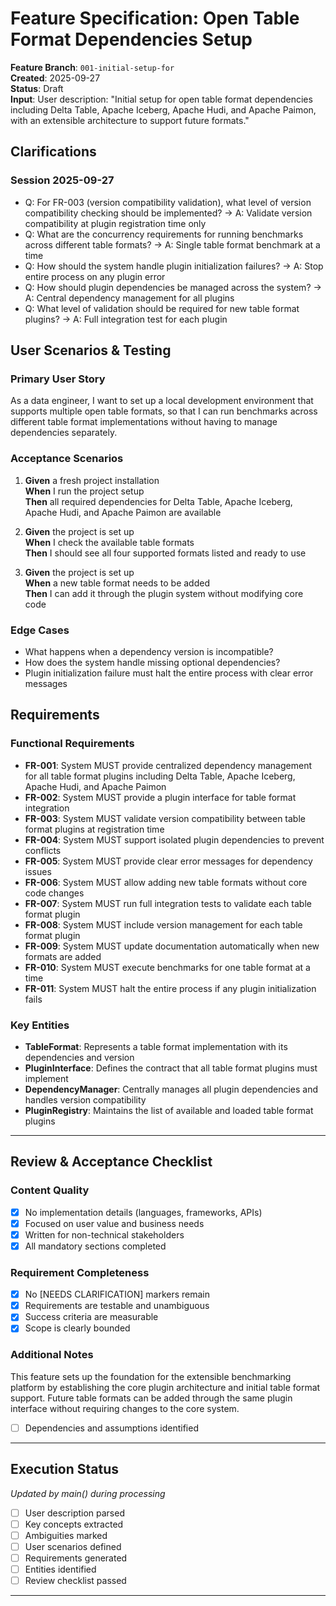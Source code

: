 # Feature Specification: Open Table Format Dependencies Setup

**Feature Branch**: `001-initial-setup-for`  
**Created**: 2025-09-27  
**Status**: Draft  
**Input**: User description: "Initial setup for open table format dependencies including Delta Table, Apache Iceberg, Apache Hudi, and Apache Paimon, with an extensible architecture to support future formats."

## Clarifications

### Session 2025-09-27
- Q: For FR-003 (version compatibility validation), what level of version compatibility checking should be implemented? → A: Validate version compatibility at plugin registration time only
- Q: What are the concurrency requirements for running benchmarks across different table formats? → A: Single table format benchmark at a time
- Q: How should the system handle plugin initialization failures? → A: Stop entire process on any plugin error
- Q: How should plugin dependencies be managed across the system? → A: Central dependency management for all plugins
- Q: What level of validation should be required for new table format plugins? → A: Full integration test for each plugin

## User Scenarios & Testing

### Primary User Story
As a data engineer, I want to set up a local development environment that supports multiple open table formats, so that I can run benchmarks across different table format implementations without having to manage dependencies separately.

### Acceptance Scenarios
1. **Given** a fresh project installation  
   **When** I run the project setup  
   **Then** all required dependencies for Delta Table, Apache Iceberg, Apache Hudi, and Apache Paimon are available

2. **Given** the project is set up  
   **When** I check the available table formats  
   **Then** I should see all four supported formats listed and ready to use

3. **Given** the project is set up  
   **When** a new table format needs to be added  
   **Then** I can add it through the plugin system without modifying core code

### Edge Cases
- What happens when a dependency version is incompatible?
- How does the system handle missing optional dependencies?
- Plugin initialization failure must halt the entire process with clear error messages

## Requirements

### Functional Requirements
- **FR-001**: System MUST provide centralized dependency management for all table format plugins including Delta Table, Apache Iceberg, Apache Hudi, and Apache Paimon
- **FR-002**: System MUST provide a plugin interface for table format integration
- **FR-003**: System MUST validate version compatibility between table format plugins at registration time
- **FR-004**: System MUST support isolated plugin dependencies to prevent conflicts
- **FR-005**: System MUST provide clear error messages for dependency issues
- **FR-006**: System MUST allow adding new table formats without core code changes
- **FR-007**: System MUST run full integration tests to validate each table format plugin
- **FR-008**: System MUST include version management for each table format plugin
- **FR-009**: System MUST update documentation automatically when new formats are added
- **FR-010**: System MUST execute benchmarks for one table format at a time
- **FR-011**: System MUST halt the entire process if any plugin initialization fails

### Key Entities
- **TableFormat**: Represents a table format implementation with its dependencies and version
- **PluginInterface**: Defines the contract that all table format plugins must implement
- **DependencyManager**: Centrally manages all plugin dependencies and handles version compatibility
- **PluginRegistry**: Maintains the list of available and loaded table format plugins

---

## Review & Acceptance Checklist

### Content Quality
- [x] No implementation details (languages, frameworks, APIs)
- [x] Focused on user value and business needs
- [x] Written for non-technical stakeholders
- [x] All mandatory sections completed

### Requirement Completeness
- [x] No [NEEDS CLARIFICATION] markers remain
- [x] Requirements are testable and unambiguous  
- [x] Success criteria are measurable
- [x] Scope is clearly bounded

### Additional Notes
This feature sets up the foundation for the extensible benchmarking platform by establishing the core plugin architecture and initial table format support. Future table formats can be added through the same plugin interface without requiring changes to the core system.
- [ ] Dependencies and assumptions identified

---

## Execution Status
*Updated by main() during processing*

- [ ] User description parsed
- [ ] Key concepts extracted
- [ ] Ambiguities marked
- [ ] User scenarios defined
- [ ] Requirements generated
- [ ] Entities identified
- [ ] Review checklist passed

---
